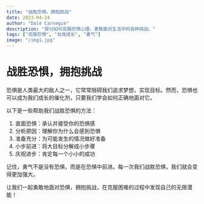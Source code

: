 ```yaml
---
title: "战胜恐惧，拥抱挑战"
date: 2023-04-24
author: "Dale Carnegie"
description: "探讨如何克服恐惧心理，勇敢面对生活中的各种挑战。"
tags: ["克服恐惧", "自我成长", "勇气"]
image: "/img1.jpg"
---
```


# 战胜恐惧，拥抱挑战

恐惧是人类最大的敌人之一，它常常阻碍我们追求梦想，实现目标。然而，恐惧也可以成为我们成长的催化剂，只要我们学会如何正确地面对它。

以下是一些帮助我们战胜恐惧的方法：

1. 直面恐惧：承认并接受你的恐惧感
2. 分析原因：理解你为什么会感到恐惧
3. 准备充分：为可能发生的情况做好准备
4. 小步前进：将大目标分解成小步骤
5. 庆祝进步：肯定每一个小小的成功

记住，勇气不是没有恐惧，而是在恐惧中前进。每一次我们战胜恐惧，我们就会变得更加强大。

让我们一起勇敢地面对恐惧，拥抱挑战，在克服困难的过程中发现自己的无限潜能！
